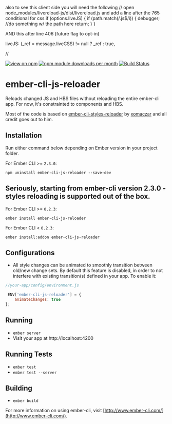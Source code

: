 also to see this client side you will need the following
//
open node_modules/livereload-js/dist/livereload.js and add a line after the 765 conditional for css
      if (options.liveJS) {
        if (path.match(/\.js$/i)) {
          debugger; //do something w/ the path here
          return;
        }
      }

 AND this after line 406 (future flag to opt-in)

 liveJS: (_ref = message.liveCSS) != null ? _ref : true,

//

[![view on npm](http://img.shields.io/npm/v/ember-cli-js-reloader.svg)](https://www.npmjs.org/package/ember-cli-js-reloader)
[![npm module downloads per month](http://img.shields.io/npm/dm/ember-cli-js-reloader.svg)](https://www.npmjs.org/package/ember-cli-js-reloader)
[![Build Status](https://travis-ci.org/MiguelMadero/ember-cli-js-reloader.png?branch=master)](https://travis-ci.org/MiguelMadero/ember-cli-js-reloader)

# ember-cli-js-reloader
Reloads changed JS and HBS files without reloading the entire ember-cli app. For now, it's constrainted to components and HBS. 

Most of the code is based on [ember-cli-styles-reloader](https://github.com/xomaczar/ember-cli-styles-reloader)
by [xomaczar](https://github.com/xomaczar) and all credit goes out to him. 

## Installation

Run either command below depending on Ember version in your project folder.

For Ember CLI >= `2.3.0`:
```shell
npm uninstall ember-cli-js-reloader --save-dev
```
## Seriously, starting from ember-cli version 2.3.0 - styles reloading is supported out of the box.

For Ember CLI >= `0.2.3`:

```shell
ember install ember-cli-js-reloader
```

For Ember CLI < `0.2.3`:

```shell
ember install:addon ember-cli-js-reloader
```

## Configurations

* All style changes can be animated to smoothly transition between old/new change sets.
By default this feature is disabled, in order to not interfere with existing transition(s) defined
in your app. To enable it:

```javascript
//your-app/config/environment.js

 ENV['ember-cli-js-reloader'] = {
    animateChanges: true
};
```

## Running

* `ember server`
* Visit your app at http://localhost:4200

## Running Tests

* `ember test`
* `ember test --server`

## Building

* `ember build`

For more information on using ember-cli, visit [http://www.ember-cli.com/](http://www.ember-cli.com/).
